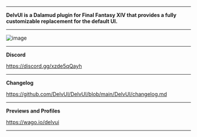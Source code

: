 ***
**DelvUI is a Dalamud plugin for Final Fantasy XIV that provides a fully customizable replacement for the default UI.**  
***

![image](https://i.imgur.com/AmbyNFD.png)
***

**Discord**  

https://discord.gg/xzde5qQayh
***

**Changelog**  

https://github.com/DelvUI/DelvUI/blob/main/DelvUI/changelog.md
***

**Previews and Profiles**  

https://wago.io/delvui
***
